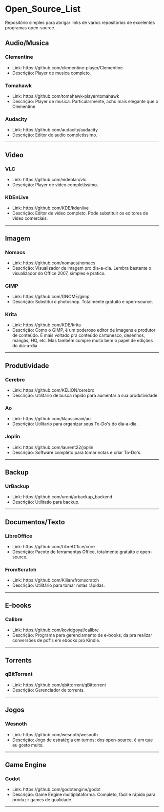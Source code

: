 # Open_Source_List
Repositório simples para abrigar links de varios repositórios de excelentes programas open-source.


<h2>Audio/Musica</h2>

<h3>Clementine</h3>
  <ul>
  <li>Link: https://github.com/clementine-player/Clementine</li>
  <li>Descrição: Player de musica completo.</li>
  </ul>

<h3>Tomahawk</h3>
  <ul>
  <li>Link: https://github.com/tomahawk-player/tomahawk</li>
  <li>Descrição: Player de musica. Particularmente, acho mais elegante que o Clementine.</li>
  </ul>

<h3>Audacity</h3>
  <ul>
  <li>Link: https://github.com/audacity/audacity</li>
  <li>Descrição: Editor de audio completíssimo. </li>
  </ul>
  
<hr>

<h2>Video</h2>

<h3>VLC</h3>
  <ul>
  <li>Link: https://github.com/videolan/vlc </li>
  <li>Descrição: Player de video completíssimo.</li>
  </ul>
  
  <h3>KDEnLive</h3>
  <ul>
  <li>Link: https://github.com/KDE/kdenlive</li>
  <li>Descrição: Editor de video completo. Pode substituir os editores de video comerciais.</li>
  </ul>

<hr>

<h2>Imagem</h2>

<h3>Nomacs</h3>
  <ul>
  <li>Link: https://github.com/nomacs/nomacs</li>
  <li>Descrição: Visualizador de imagem pro dia-a-dia. Lembra bastante o visualizador do Office 2007, simples e pratico.</li>
  </ul>

<h3>GIMP</h3>
  <ul>
  <li>Link: https://github.com/GNOME/gimp</li>
  <li>Descrição: Substitui o photoshop. Totalmente gratuito e open-source.</li>
  </ul>
  
  <h3>Krita</h3>
  <ul>
  <li>Link: https://github.com/KDE/krita</li>
  <li>Descrição: Como o GIMP, é um poderoso editor de imagens e produtor de conteúdo. É mais voltado pra conteúdo cartunesco, desenhos, mangás, HQ, etc. Mas também cumpre muito bem o papel de edições do dia-a-dia</li>
  </ul>

<hr>

<h2>Produtividade</h2>

<h3>Cerebro</h3>
  <ul>
  <li>Link: https://github.com/KELiON/cerebro</li>
  <li>Descrição: Utilitário de busca rapido para aumentar a sua produtividade.</li>
  </ul>

<h3>Ao</h3>
  <ul>
  <li>Link: https://github.com/klaussinani/ao</li>
  <li>Descrição: Utilitario para organizar seus To-Do's do dia-a-dia.</li>
  </ul>
  
<h3>Joplin</h3>
  <ul>
  <li>Link: https://github.com/laurent22/joplin</li>
  <li>Descrição: Software completo para tomar notas e criar To-Do's.</li>
  </ul>

<hr>

<h2>Backup</h2>

<h3>UrBackup</h3>
  <ul>
  <li>Link: https://github.com/uroni/urbackup_backend</li>
  <li>Descrição: Utilitatio para backup.</li>
  </ul>
  
<hr>

<h2>Documentos/Texto</h2>

<h3>LibreOffice</h3>
  <ul>
  <li>Link: https://github.com/LibreOffice/core</li>
  <li>Descrição: Pacote de ferramentas Office, totalmente gratuito e open-source.</li>
  </ul>

<h3>FromScratch</h3>
  <ul>
  <li>Link: https://github.com/Kilian/fromscratch</li>
  <li>Descrição: Utilitário para tomar notas rápidas.</li>
  </ul>

<hr>

<h2>E-books</h2>

<h3>Calibre</h3>
  <ul>
  <li>Link: https://github.com/kovidgoyal/calibre</li>
  <li>Descrição: Programa para gerenciamento de e-books; da pra realizar conversões de pdf's em ebooks pro Kindle.</li>
  </ul>

<hr>

<h2>Torrents</h2>

<h3>qBitTorrent</h3>
  <ul>
  <li>Link: https://github.com/qbittorrent/qBittorrent</li>
  <li>Descrição: Gerenciador de torrents.</li>
  </ul>

<hr>

<h2>Jogos</h2>

<h3>Wesnoth</h3>
  <ul>
  <li>Link: https://github.com/wesnoth/wesnoth</li>
  <li>Descrição: Jogo de estratégia em turnos; dos open-source, é um que eu gosto muito.</li>
  </ul>

<hr>

<h2>Game Engine</h2>

<h3>Godot</h3>
  <ul>
  <li>Link: https://github.com/godotengine/godot</li>
  <li>Descrição: Game Engine multiplataforma. Completo, fácil e rápido para produzir games de qualidade.</li>
  </ul>

<hr>
